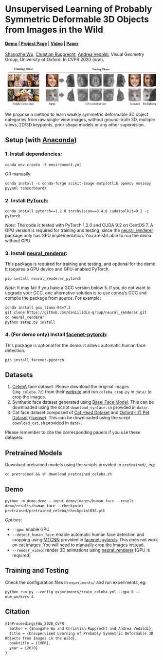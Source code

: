 # Unsupervised Learning of Probably Symmetric Deformable 3D Objects from Images in the Wild
#### [Demo](http://www.robots.ox.ac.uk/~vgg/blog/unsupervised-learning-of-probably-symmetric-deformable-3d-objects-from-images-in-the-wild.html) | [Project Page](https://elliottwu.com/projects/unsup3d/) | [Video](https://www.youtube.com/watch?v=5rPJyrU-WE4) | [Paper](https://arxiv.org/abs/1911.11130)
[Shangzhe Wu](https://elliottwu.com/), [Christian Rupprecht](https://chrirupp.github.io/), [Andrea Vedaldi](http://www.robots.ox.ac.uk/~vedaldi/), Visual Geometry Group, University of Oxford. In CVPR 2020 (oral).

<img src="./img/teaser.jpg" width="800">

We propose a method to learn weakly symmetric deformable 3D object categories from raw single-view images, without ground-truth 3D, multiple views, 2D/3D keypoints, prior shape models or any other supervision.


## Setup (with [Anaconda](https://www.anaconda.com/))

### 1. Install dependencies:
```
conda env create -f environment.yml
```
OR manually:
```
conda install -c conda-forge scikit-image matplotlib opencv moviepy pyyaml tensorboardX
```


### 2. Install [PyTorch](https://pytorch.org/):
```
conda install pytorch==1.2.0 torchvision==0.4.0 cudatoolkit=9.2 -c pytorch
```
*Note*: The code is tested with PyTorch 1.2.0 and CUDA 9.2 on CentOS 7. A GPU version is required for training and testing, since the [neural_renderer](https://github.com/daniilidis-group/neural_renderer) package only has GPU implementation. You are still able to run the demo without GPU.


### 3. Install [neural_renderer](https://github.com/daniilidis-group/neural_renderer):
This package is required for training and testing, and optional for the demo. It requires a GPU device and GPU-enabled PyTorch.
```
pip install neural_renderer_pytorch
```

*Note*: It may fail if you have a GCC version below 5. If you do not want to upgrade your GCC, one alternative solution is to use conda's GCC and compile the package from source. For example:
```
conda install gxx_linux-64=7.3
git clone https://github.com/daniilidis-group/neural_renderer.git
cd neural_renderer
python setup.py install
```


### 4. (For demo only) Install [facenet-pytorch](https://github.com/timesler/facenet-pytorch):
This package is optional for the demo. It allows automatic human face detection.
```
pip install facenet-pytorch
```


## Datasets
1. [CelebA](http://mmlab.ie.cuhk.edu.hk/projects/CelebA.html) face dataset. Please download the original images (`img_celeba.7z`) from their [website](http://mmlab.ie.cuhk.edu.hk/projects/CelebA.html) and run `celeba_crop.py` in `data/` to crop the images.
2. Synthetic face dataset generated using [Basel Face Model](https://faces.dmi.unibas.ch/bfm/). This can be downloaded using the script `download_synface.sh` provided in `data/`.
3. Cat face dataset composed of [Cat Head Dataset](http://academictorrents.com/details/c501571c29d16d7f41d159d699d0e7fb37092cbd) and [Oxford-IIIT Pet Dataset](http://www.robots.ox.ac.uk/~vgg/data/pets/) ([license](https://creativecommons.org/licenses/by-sa/4.0/)). This can be downloaded using the script `download_cat.sh` provided in `data/`.

Please remember to cite the corresponding papers if you use these datasets.


## Pretrained Models
Download pretrained models using the scripts provided in `pretrained/`, eg:
```
cd pretrained && sh download_pretrained_celeba.sh
```


## Demo
```
python -m demo.demo --input demo/images/human_face --result demo/results/human_face --checkpoint pretrained/pretrained_celeba/checkpoint030.pth
```

*Options*:
- `--gpu`: enable GPU
- `--detect_human_face`: enable automatic human face detection and cropping using [MTCNN](https://arxiv.org/abs/1604.02878) provided in [facenet-pytorch](https://github.com/timesler/facenet-pytorch). This does not work on cat images. You will need to manually crop the images instead.
- `--render_video`: render 3D animations using [neural_renderer](https://github.com/daniilidis-group/neural_renderer) (GPU is required)


## Training and Testing
Check the configuration files in `experiments/` and run experiments, eg:
```
python run.py --config experiments/train_celeba.yml --gpu 0 --num_workers 4
```


## Citation
```
@InProceedings{Wu_2020_CVPR,
  author = {Shangzhe Wu and Christian Rupprecht and Andrea Vedaldi},
  title = {Unsupervised Learning of Probably Symmetric Deformable 3D Objects from Images in the Wild},
  booktitle = {CVPR},
  year = {2020}
}
```
